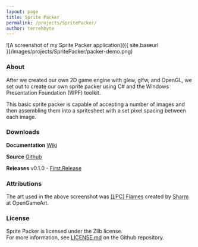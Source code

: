 ```yaml
---
layout: page
title: Sprite Packer
permalink: /projects/SpritePacker/
author: terrehbyte
---
```


![A screenshot of my Sprite Packer application]({{ site.baseurl }}/images/projects/SpritePacker/packer-demo.png)

### About

After we created our own 2D game engine with glew, glfw, and OpenGL, we set out to create our own sprite packer using C# and the Windows Presentation Foundation (WPF) toolkit.

This basic sprite packer is capable of accepting a number of images and then assembling them into a spritesheet with a set pixel spacing between each image.

### Downloads

**Documentation**
[Wiki](https://github.com/terrehbyte/SpritePacker/wiki)

**Source**
[Github](https://github.com/terrehbyte/SpritePacker)

**Releases**
v0.1.0 - [First Release](https://github.com/terrehbyte/SpritePacker/releases/tag/v0.1.0)

### Attributions

The art used in the above screenshot was [[LPC] Flames](http://opengameart.org/content/lpc-flames) created by [Sharm](http://opengameart.org/users/sharm) at OpenGameArt.

### License

Sprite Packer is licensed under the Zlib license.  
For more information, see [LICENSE.md](https://github.com/terrehbyte/SpritePacker/blob/master/LICENSE.md) on the Github repository.